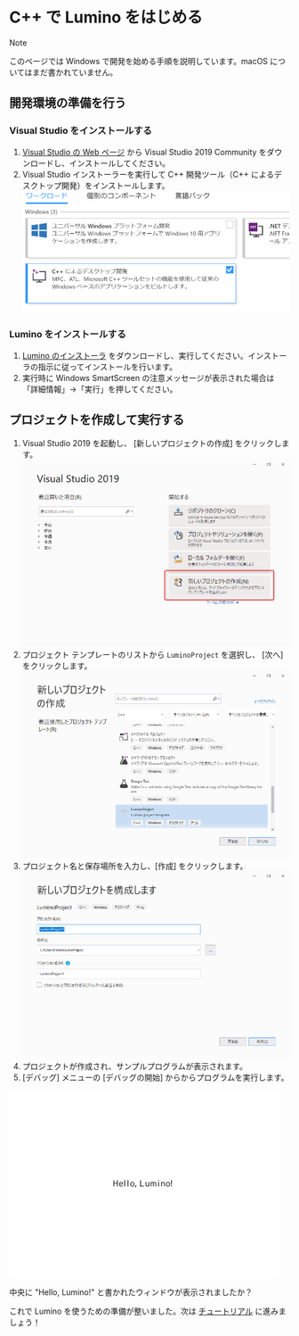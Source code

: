 C++ で Lumino をはじめる
==========

> [!Note]
> このページでは Windows で開発を始める手順を説明しています。macOS についてはまだ書かれていません。

開発環境の準備を行う
--------

### Visual Studio をインストールする

1. [Visual Studio の Web ページ](https://visualstudio.microsoft.com/ja/downloads/) から Visual Studio 2019 Community をダウンロードし、インストールしてください。
2. Visual Studio インストーラーを実行して C++ 開発ツール（C++ によるデスクトップ開発）をインストールします。
![](img/IntroductionAndGettingStarted-1.png)


### Lumino をインストールする

1. [Lumino のインストーラ](http://nnmy.sakura.ne.jp/archive/lumino/v0.9.0/Lumino-v0.9.0-Windows.msi) をダウンロードし、実行してください。インストーラの指示に従ってインストールを行います。
2. 実行時に Windows SmartScreen の注意メッセージが表示された場合は「詳細情報」→「実行」を押してください。


プロジェクトを作成して実行する
--------

1. Visual Studio 2019 を起動し、 [新しいプロジェクトの作成] をクリックします。 ![](img/getting-started-native-1.png)
2. プロジェクト テンプレートのリストから `LuminoProject` を選択し、 [次へ] をクリックします。 ![](img/getting-started-native-2.png)
3. プロジェクト名と保存場所を入力し、[作成] をクリックします。 ![](img/getting-started-native-3.png)
4. プロジェクトが作成され、サンプルプログラムが表示されます。
5. [デバッグ] メニューの [デバッグの開始] からからプログラムを実行します。


![](img/first-program.png)

中央に "Hello, Lumino!" と書かれたウィンドウが表示されましたか？

これで Lumino を使うための準備が整いました。次は [チュートリアル](../first-tutorial/1-basic.md) に進みましょう！

